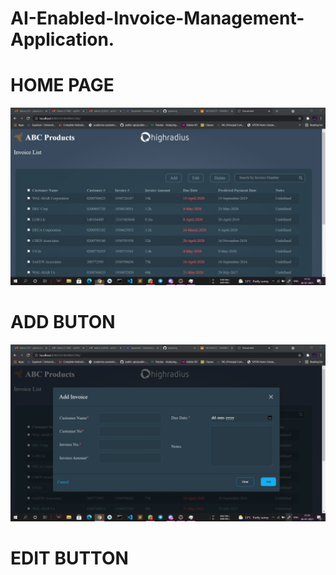 # AI-Enabled-Invoice-Management-Application.
# HOME PAGE
![First Page.jpg](https://github.com/jadonmj/AI-Enabled-Invoice-Management-Application./blob/main/First%20Page.jpg)
# ADD BUTON
![Add button.jpg](https://github.com/jadonmj/AI-Enabled-Invoice-Management-Application./blob/main/Add%20button.jpg)
# EDIT BUTTON
